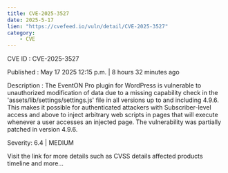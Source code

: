 ```yaml
---
title: CVE-2025-3527
date: 2025-5-17
lien: "https://cvefeed.io/vuln/detail/CVE-2025-3527"
category:
    - CVE
---
```


CVE ID : CVE-2025-3527

Published :  May 17
2025
12:15 p.m. | 8 hours
32 minutes ago

Description : The EventON Pro plugin for WordPress is vulnerable to unauthorized modification of data due to a missing capability check in the 'assets/lib/settings/settings.js' file in all versions up to
and including
4.9.6. This makes it possible for authenticated attackers
with Subscriber-level access and above
to inject arbitrary web scripts in pages that will execute whenever a user accesses an injected page. The vulnerability was partially patched in version 4.9.6.

Severity: 6.4 | MEDIUM

Visit the link for more details
such as CVSS details
affected products
timeline
and more...
